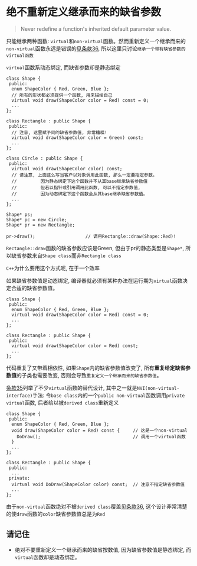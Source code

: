 # 绝不重新定义继承而来的缺省参数
> Never redefine a function's inherited default parameter value.

只能继承两种函数: `virtual`和`non-virtual`函数。然而重新定义一个继承而来的`non-virtual`函数永远是错误的[见条款36](36.md), 所以这里只讨论`继承一个带有缺省参数的virtual函数`

`virtual`函数系动态绑定, 而缺省参数却是静态绑定

```
class Shape {
 public:
  enum ShapeColor { Red, Green, Blue };
  // 所有的形状都必须提供一个函数, 用来描绘自己
  virtual void draw(ShapeColor color = Red) const = 0;
  ...
};

class Rectangle : public Shape {
 public:
  // 注意, 这里赋予同的缺省参数值, 非常糟糕!
  virtual void draw(ShapeColor color = Green) const;
  ...
};

class Circle : public Shape {
 public:
  virtual void draw(ShapeColor color) const;
  // 请注意, 上面这么写当客户以对象调用此函数, 那么一定要指定参数。
  //         因为静态绑定下这个函数并不从其base继承缺省参数值
  //         但若以指针或引用调用此函数, 可以不指定参数值,
  //         因为动态绑定下这个函数会从其base继承缺省参数值。
  ...
};
```

```
Shape* ps;
Shape* pc = new Circle;
Shape* pr = new Rectangle;

pr->draw();                   // 调用Rectangle::draw(Shape::Red)!
```

`Rectangle::draw`函数的缺省参数应该是Green, 但由于pr的静态类型是`Shape*`, 所以缺省参数来自`Shape class`而非`Rectangle class`

`C++`为什么要用这个方式呢, 在于一个效率

如果缺省参数值是动态绑定, 编译器就必须有某种办法在运行期为`virtual`函数决定合适的缺省参数值。


```
class Shape {
 public:
  enum ShapeColor { Red, Green, Blue };
  virtual void draw(ShapeColor color = Red) const = 0;
  ...
};

class Rectangle : public Shape {
 public:
  virtual void draw(ShapeColor color = Red) const;
  ...
};
```

代码重复了又带着相依性, 如果`Shape`内的缺省参数值改变了, 所有**重复给定缺省参数值**的子类也需要改变, 否则会导致`重复定义一个继承而来的缺省参数值`。

[条款35](35.md)列举了不少`virtual`函数的替代设计, 其中之一就是`NVI(non-virtual-interface)`手法: 令`base class`内的一个`public non-virtual`函数调用`private virtual`函数, 后者给以被`derived class`重新定义
```
class Shape {
 public:
  enum ShapeColor { Red, Green, Blue };
  void draw(ShapeColor color = Red) const {     // 这是一个non-virtual
    DoDraw();                                   // 调用一个virtual函数
  }
  ...
};

class Rectangle : public Shape {
 public:
  ...
 private:
  virtual void DoDraw(ShapeColor color) const;  // 注意不指定缺省参数值
  ...
};
```

由于`non-virtual`函数绝对不被`derived class`覆盖[见条款36](36.md), 这个设计非常清楚的使`draw`函数的`color`缺省参数值总是为`Red`

## 请记住
* 绝对不要重新定义一个继承而来的缺省按数值, 因为缺省参数值是静态绑定, 而`virtual`函数却是动态绑定。